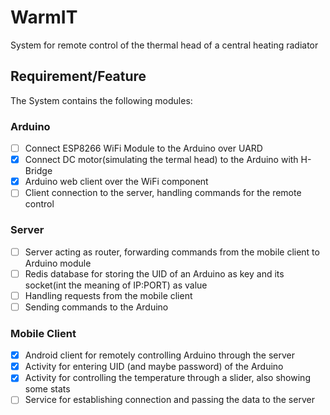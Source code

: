 # WarmIT
System for remote control of the thermal head of a central heating radiator
## Requirement/Feature
The System contains the following modules:
### Arduino
- [ ] Connect ESP8266 WiFi Module to the Arduino over UARD
- [x] Connect DC motor(simulating the termal head) to the Arduino with H-Bridge
- [x] Arduino web client over the WiFi component
- [ ] Client connection to the server, handling commands for the remote control
### Server
- [ ] Server acting as router, forwarding commands from the mobile client to Arduino module 
- [ ] Redis database for storing the UID of an Arduino as key and its socket(int the meaning of IP:PORT) as value
- [ ] Handling requests from the mobile client
- [ ] Sending commands to the Arduino
### Mobile Client
- [x] Android client for remotely controlling Arduino through the server
- [x] Activity for entering UID (and maybe password) of the Arduino
- [x] Activity for controlling the temperature through a slider, also showing some stats
- [ ] Service for establishing connection and passing the data to the server
